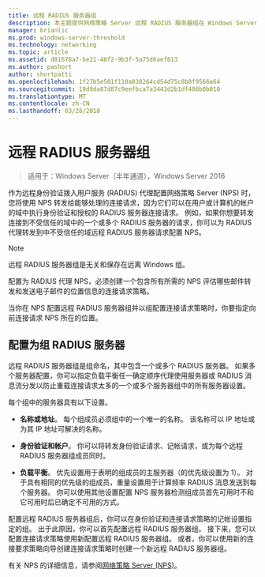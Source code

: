 ```yaml
---
title: 远程 RADIUS 服务器组
description: 本主题提供网络策略 Server 远程 RADIUS 服务器组在 Windows Server 2016 的概述。
manager: brianlic
ms.prod: windows-server-threshold
ms.technology: networking
ms.topic: article
ms.assetid: d81678a7-be21-48f2-9b3f-5a75d6aef013
ms.author: pashort
author: shortpatti
ms.openlocfilehash: 1f27b5e501f110a038264cd54d75c8b8f9566a64
ms.sourcegitcommit: 19d9da87d87c9eefbca7a3443d2b1df486b0b010
ms.translationtype: MT
ms.contentlocale: zh-CN
ms.lasthandoff: 03/28/2018
---
```

# <a name="remote-radius-server-groups"></a>远程 RADIUS 服务器组

>适用于：Windows Server（半年通道），Windows Server 2016

作为远程身份验证拨入用户服务 (RADIUS) 代理配置网络策略 Server (NPS) 时，您将使用 NPS 转发给能够处理的连接请求，因为它们可以在用户或计算机的帐户的域中执行身份验证和授权的 RADIUS 服务器连接请求。 例如，如果你想要转发连接到不受信任的域中的一个或多个 RADIUS 服务器的请求，你可以为 RADIUS 代理转发到中不受信任的域远程 RADIUS 服务器请求配置 NPS。

>[!NOTE]
>远程 RADIUS 服务器组是无关和保存在远离 Windows 组。

配置为 RADIUS 代理 NPS，必须创建一个包含所有所需的 NPS 评估哪些邮件转发和发送电子邮件的位置信息的连接请求策略。

当你在 NPS 配置远程 RADIUS 服务器组并以组配置连接请求策略时，你要指定向前连接请求 NPS 所在的位置。

## <a name="configuring-radius-servers-for-a-group"></a>配置为组 RADIUS 服务器

远程 RADIUS 服务器组是组命名，其中包含一个或多个 RADIUS 服务器。 如果多个服务器配置，你可以指定负载平衡任一确定顺序代理使用服务器或 RADIUS 消息流分发以防止重载连接请求太多的一个或多个服务器组中的所有服务器设置。

每个组中的服务器具有以下设置。

- **名称或地址**。 每个组成员必须组中的一个唯一的名称。 该名称可以 IP 地址或为其 IP 地址可解决的名称。

- **身份验证和帐户**。 你可以将转发身份验证请求、记帐请求，或为每个远程 RADIUS 服务器组成员同时。

- **负载平衡**。 优先设置用于表明的组成员的主服务器（的优先级设置为 1）。 对于具有相同的优先级的组成员，重量设置用于计算频率 RADIUS 消息发送到每个服务器。 你可以使用其他设置配置 NPS 服务器检测组成员首先可用时不和它可用时后已确定不可用的方式。

配置远程 RADIUS 服务器组后，你可以在身份验证和连接请求策略的记帐设置指定的组。 出于此原因，你可以首先配置远程 RADIUS 服务器组。 接下来，您可以配置连接请求策略使用新配置远程 RADIUS 服务器组。 或者，你可以使用新的连接要求策略向导创建连接请求策略时创建一个新远程 RADIUS 服务器组。

有关 NPS 的详细信息，请参阅[网络策略 Server (NPS)](nps-top.md)。
